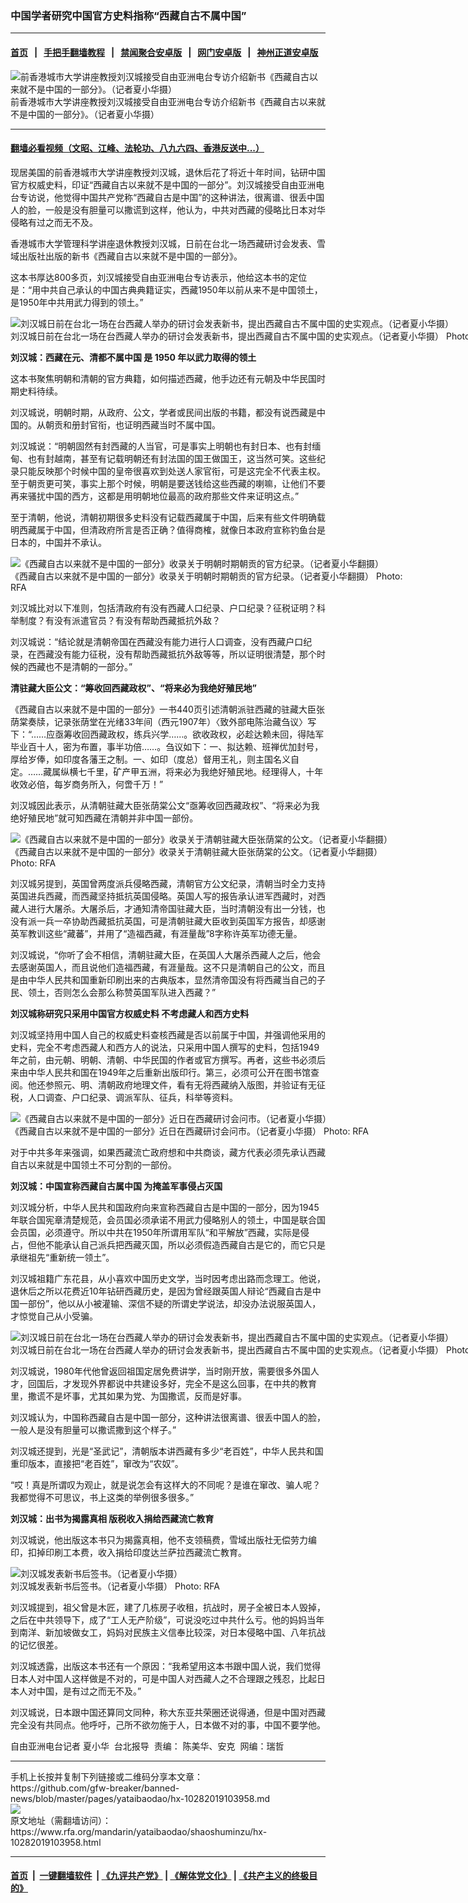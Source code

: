 ### 中国学者研究中国官方史料指称“西藏自古不属中国”
------------------------

#### [首页](https://github.com/gfw-breaker/banned-news/blob/master/README.md) &nbsp;&nbsp;|&nbsp;&nbsp; [手把手翻墙教程](https://github.com/gfw-breaker/guides/wiki) &nbsp;&nbsp;|&nbsp;&nbsp; [禁闻聚合安卓版](https://github.com/gfw-breaker/bn-android) &nbsp;&nbsp;|&nbsp;&nbsp; [网门安卓版](https://github.com/oGate2/oGate) &nbsp;&nbsp;|&nbsp;&nbsp; [神州正道安卓版](https://github.com/SzzdOgate/update) 



<div id="headerimg">
 <img alt="前香港城市大学讲座教授刘汉城接受自由亚洲电台专访介绍新书《西藏自古以来就不是中国的一部分》。（记者夏小华摄）" src="https://www.rfa.org/mandarin/yataibaodao/shaoshuminzu/hx-10282019103958.html/4e00.jpeg/@@images/d1e2fe41-3276-492d-af57-30778582287e.jpeg" title="前香港城市大学讲座教授刘汉城接受自由亚洲电台专访介绍新书《西藏自古以来就不是中国的一部分》。（记者夏小华摄）"/>
 <div id="headerimgcontents">
  <div id="headerimgcaption">
   <span>
    前香港城市大学讲座教授刘汉城接受自由亚洲电台专访介绍新书《西藏自古以来就不是中国的一部分》。（记者夏小华摄）
   </span>
   <!-- zoomattribute -->
  </div>
  <!-- headerimgcaption -->
 </div>
 <!-- headerimagecontents -->
</div>

<hr/>


#### [翻墙必看视频（文昭、江峰、法轮功、八九六四、香港反送中...）](https://github.com/gfw-breaker/banned-news/blob/master/pages/links.md)

<div id="storytext">
 <div>
  <div class="slot_header">
  </div>
 </div>
 <p>
  现居美国的前香港城市大学讲座教授刘汉城，退休后花了将近十年时间，钻研中国官方权威史料，印证“西藏自古以来就不是中国的一部分”。刘汉城接受自由亚洲电台专访说，他觉得中国共产党称“西藏自古是中国”的这种讲法，很离谱、很丢中国人的脸，一般是没有胆量可以撒谎到这样，他认为，中共对西藏的侵略比日本对华侵略有过之而无不及。
 </p>
 <p>
  香港城市大学管理科学讲座退休教授刘汉城，日前在台北一场西藏研讨会发表、雪域出版社出版的新书《西藏自古以来就不是中国的一部分》。
 </p>
 <p>
 </p>
 <p>
 </p>
 <p>
  这本书厚达800多页，刘汉城接受自由亚洲电台专访表示，他给这本书的定位是：“用中共自己承认的中国古典典籍证实，西藏1950年以前从来不是中国领土，是1950年中共用武力得到的领土。”
 </p>
 <p>
  <div class="image-inline captioned" style="width:1280px;">
   <div style="width:1280px;">
    <img alt="刘汉城日前在台北一场在台西藏人举办的研讨会发表新书，提出西藏自古不属中国的史实观点。（记者夏小华摄）" src="https://www.rfa.org/mandarin/yataibaodao/shaoshuminzu/hx-10282019103958.html/4e8c4e8c.png" title="刘汉城日前在台北一场在台西藏人举办的研讨会发表新书，提出西藏自古不属中国的史实观点。（记者夏小华摄）"/>
   </div>
   <div class="image-caption">
    <span style="width:1280px;">
     刘汉城日前在台北一场在台西藏人举办的研讨会发表新书，提出西藏自古不属中国的史实观点。（记者夏小华摄）
    </span>
    <span class="copyright">
     Photo: RFA
    </span>
   </div>
  </div>
 </p>
 <p>
  <b>
   刘汉城：西藏在元、清都不属中国
  </b>
  <b>
  </b>
  <b>
   是
  </b>
  <b>
   1950
  </b>
  <b>
   年以武力取得的领土
  </b>
  <b>
  </b>
 </p>
 <p>
  这本书聚焦明朝和清朝的官方典籍，如何描述西藏，他手边还有元朝及中华民国时期史料待续。
 </p>
 <p>
  刘汉城说，明朝时期，从政府、公文，学者或民间出版的书籍，都没有说西藏是中国的。从朝贡和册封官衔，也证明西藏当时不属中国。
 </p>
 <p>
  刘汉城说：“明朝固然有封西藏的人当官，可是事实上明朝也有封日本、也有封缅甸、也有封越南，甚至有记载明朝还有封法国的国王做国王，这当然可笑。这些纪录只能反映那个时候中国的皇帝很喜欢到处送人家官衔，可是这完全不代表主权。至于朝贡更可笑，事实上那个时候，明朝是要送钱给这些西藏的喇嘛，让他们不要再来骚扰中国的西方，这都是用明朝地位最高的政府那些文件来证明这点。”
 </p>
 <p>
  至于清朝，他说，清朝初期很多史料没有记载西藏属于中国，后来有些文件明确载明西藏属于中国，但清政府所言是否正确？值得商榷，就像日本政府宣称钓鱼台是日本的，中国并不承认。
 </p>
 <p>
 </p>
 <p>
  <div class="image-inline captioned" style="width:640px;">
   <div style="width:640px;">
    <img alt="《西藏自古以来就不是中国的一部分》收录关于明朝时期朝贡的官方纪录。（记者夏小华翻摄）" src="https://www.rfa.org/mandarin/yataibaodao/shaoshuminzu/hx-10282019103958.html/4e094e09.jpeg" title="《西藏自古以来就不是中国的一部分》收录关于明朝时期朝贡的官方纪录。（记者夏小华翻摄）"/>
   </div>
   <div class="image-caption">
    <span style="width:640px;">
     《西藏自古以来就不是中国的一部分》收录关于明朝时期朝贡的官方纪录。（记者夏小华翻摄）
    </span>
    <span class="copyright">
     Photo: RFA
    </span>
   </div>
  </div>
 </p>
 <p>
  刘汉城比对以下准则，包括清政府有没有西藏人口纪录、户口纪录？征税证明？科举制度？有没有派遣官员？有没有帮助西藏抵抗外敌？
 </p>
 <p>
  刘汉城说：“结论就是清朝帝国在西藏没有能力进行人口调查，没有西藏户口纪录，在西藏没有能力征税，没有帮助西藏抵抗外敌等等，所以证明很清楚，那个时候的西藏也不是清朝的一部分。”
 </p>
 <p>
  <b>
   清驻藏大臣公文：“筹收回西藏政权”、“将来必为我绝好殖民地”
  </b>
  <b>
  </b>
 </p>
 <p>
  《西藏自古以来就不是中国的一部分》一书440页引述清朝派驻西藏的驻藏大臣张荫棠奏牍，记录张荫堂在光绪33年间（西元1907年）〈致外部电陈治藏刍议〉写下：“……应亟筹收回西藏政权，练兵兴学……。欲收政权，必趁达赖未回，得陆军毕业百十人，密为布置，事半功倍……。刍议如下：一、拟达赖、班禅优加封号，厚给岁俸，如印度各藩王之制。一、如印（度总）督用王礼，则主国名义自定。……藏属纵横七千里，矿产甲五洲，将来必为我绝好殖民地。经理得人，十年收效必倍，每岁商务所入，何啻千万！”
 </p>
 <p>
  刘汉城因此表示，从清朝驻藏大臣张荫棠公文“亟筹收回西藏政权”、“将来必为我绝好殖民地”就可知西藏在清朝并非中国一部份。
 </p>
 <p>
 </p>
 <p>
  <div class="image-inline captioned" style="width:640px;">
   <div style="width:640px;">
    <img alt="《西藏自古以来就不是中国的一部分》收录关于清朝驻藏大臣张荫棠的公文。（记者夏小华翻摄）" src="https://www.rfa.org/mandarin/yataibaodao/shaoshuminzu/hx-10282019103958.html/56db56db.jpeg" title="《西藏自古以来就不是中国的一部分》收录关于清朝驻藏大臣张荫棠的公文。（记者夏小华翻摄）"/>
   </div>
   <div class="image-caption">
    <span style="width:640px;">
     《西藏自古以来就不是中国的一部分》收录关于清朝驻藏大臣张荫棠的公文。（记者夏小华翻摄）
    </span>
    <span class="copyright">
     Photo: RFA
    </span>
   </div>
  </div>
 </p>
 <p>
  刘汉城另提到，英国曾两度派兵侵略西藏，清朝官方公文纪录，清朝当时全力支持英国进兵西藏，而西藏坚持抵抗英国侵略。英国人写的报告承认进军西藏时，对西藏人进行大屠杀。大屠杀后，才通知清帝国驻藏大臣，当时清朝没有出一分钱，也没有派一兵一卒协助西藏抵抗英国，可是清朝驻藏大臣收到英国军方报告，却感谢英军教训这些“藏蕃”，并用了“造福西藏，有涯量哉”8字称许英军功德无量。
 </p>
 <p>
  刘汉城说，“你听了会不相信，清朝驻藏大臣，在英国人大屠杀西藏人之后，他会去感谢英国人，而且说他们造福西藏，有涯量哉。这不只是清朝自己的公文，而且是由中华人民共和国重新印刷出来的古典版本，显然清帝国没有将西藏当自己的子民、领土，否则怎么会那么称赞英国军队进入西藏？”
 </p>
 <p>
  <b>
   刘汉城称研究只采用中国官方权威史料
  </b>
  <b>
  </b>
  <b>
   不考虑藏人和西方史料
  </b>
  <b>
  </b>
 </p>
 <p>
  刘汉城坚持用中国人自己的权威史料查核西藏是否以前属于中国，并强调他采用的史料，完全不考虑西藏人和西方人的说法，只采用中国人撰写的史料，包括1949年之前，由元朝、明朝、清朝、中华民国的作者或官方撰写。再者，这些书必须后来由中华人民共和国在1949年之后重新出版印行。第三，必须可公开在图书馆查阅。他还参照元、明、清朝政府地理文件，看有无将西藏纳入版图，并验证有无征税，人口调查、户口纪录、调派军队、征兵，科举等资料。
 </p>
 <p>
 </p>
 <p>
  <div class="image-inline captioned" style="width:1280px;">
   <div style="width:1280px;">
    <img alt="《西藏自古以来就不是中国的一部分》近日在西藏研讨会问市。（记者夏小华摄）" src="https://www.rfa.org/mandarin/yataibaodao/shaoshuminzu/hx-10282019103958.html/4e94.png" title="《西藏自古以来就不是中国的一部分》近日在西藏研讨会问市。（记者夏小华摄）"/>
   </div>
   <div class="image-caption">
    <span style="width:1280px;">
     《西藏自古以来就不是中国的一部分》近日在西藏研讨会问市。（记者夏小华摄）
    </span>
    <span class="copyright">
     Photo: RFA
    </span>
   </div>
  </div>
 </p>
 <p>
  对于中共多年来强调，如果西藏流亡政府想和中共商谈，藏方代表必须先承认西藏自古以来就是中国领土不可分割的一部份。
 </p>
 <p>
  <b>
   刘汉城：中国宣称西藏自古属中国
  </b>
  <b>
  </b>
  <b>
   为掩盖军事侵占灭国
  </b>
  <b>
  </b>
 </p>
 <p>
  刘汉城分析，中华人民共和国政府向来宣称西藏自古是中国的一部分，因为1945年联合国宪章清楚规范，会员国必须承诺不用武力侵略别人的领土，中国是联合国会员国，必须遵守。所以中共在1950年所谓用军队“和平解放”西藏，实际是侵占，但他不能承认自己派兵把西藏灭国，所以必须假造西藏自古是它的，而它只是承继祖先“重新统一领土”。
 </p>
 <p>
  刘汉城祖籍广东花县，从小喜欢中国历史文学，当时因考虑出路而念理工。他说，退休后之所以花费近10年钻研西藏历史，是因为曾经跟英国人辩论“西藏自古是中国一部份”，他以从小被灌输、深信不疑的所谓史学说法，却没办法说服英国人，才惊觉自己从小受骗。
 </p>
 <p>
 </p>
 <p>
  <div class="image-inline captioned" style="width:1280px;">
   <div style="width:1280px;">
    <img alt="刘汉城日前在台北一场在台西藏人举办的研讨会发表新书，提出西藏自古不属中国的史实观点。（记者夏小华摄）" src="https://www.rfa.org/mandarin/yataibaodao/shaoshuminzu/hx-10282019103958.html/516d.png" title="刘汉城日前在台北一场在台西藏人举办的研讨会发表新书，提出西藏自古不属中国的史实观点。（记者夏小华摄）"/>
   </div>
   <div class="image-caption">
    <span style="width:1280px;">
     刘汉城日前在台北一场在台西藏人举办的研讨会发表新书，提出西藏自古不属中国的史实观点。（记者夏小华摄）
    </span>
    <span class="copyright">
     Photo: RFA
    </span>
   </div>
  </div>
 </p>
 <p>
  刘汉城说，1980年代他曾返回祖国定居免费讲学，当时刚开放，需要很多外国人才，回国后，才发现外界都说中共建设多好，完全不是这么回事，在中共的教育里，撒谎不是坏事，尤其如果为党、为国撒谎，反而是好事。
 </p>
 <p>
  刘汉城认为，中国称西藏自古是中国一部分，这种讲法很离谱、很丢中国人的脸，一般人是没有胆量可以撒谎撒到这个样子。”
 </p>
 <p>
  刘汉城还提到，光是“圣武记”，清朝版本讲西藏有多少“老百姓”，中华人民共和国重印版本，直接把“老百姓”，窜改为“农奴”。
 </p>
 <p>
  “哎！真是所谓叹为观止，就是说怎会有这样大的不同呢？是谁在窜改、骗人呢？我都觉得不可思议，书上这类的举例很多很多。”
 </p>
 <p>
  <b>
   刘汉城：出书为揭露真相
  </b>
  <b>
  </b>
  <b>
   版税收入捐给西藏流亡教育
  </b>
  <b>
  </b>
 </p>
 <p>
  刘汉城说，他出版这本书只为揭露真相，他不支领稿费，雪域出版社无偿劳力编印，扣掉印刷工本费，收入捐给印度达兰萨拉西藏流亡教育。
 </p>
 <p>
 </p>
 <p>
  <div class="image-inline captioned" style="width:640px;">
   <div style="width:640px;">
    <img alt="刘汉城发表新书后签书。（记者夏小华摄）" src="https://www.rfa.org/mandarin/yataibaodao/shaoshuminzu/hx-10282019103958.html/4e03.jpeg" title="刘汉城发表新书后签书。（记者夏小华摄）"/>
   </div>
   <div class="image-caption">
    <span style="width:640px;">
     刘汉城发表新书后签书。（记者夏小华摄）
    </span>
    <span class="copyright">
     Photo: RFA
    </span>
   </div>
  </div>
 </p>
 <p>
  刘汉城提到，祖父曾是木匠，建了几栋房子收租，抗战时，房子全被日本人毁掉，之后在中共领导下，成了“工人无产阶级”，可说没吃过中共什么亏。他的妈妈当年到南洋、新加坡做女工，妈妈对民族主义信奉比较深，对日本侵略中国、八年抗战的记忆很差。
 </p>
 <p>
  刘汉城透露，出版这本书还有一个原因：“我希望用这本书跟中国人说，我们觉得日本人对中国人这样做是不对的，可是中国人对西藏人之不合理跟之残忍，比起日本人对中国，是有过之而无不及。”
 </p>
 <p>
  刘汉城说，日本跟中国还算同文同种，称大东亚共荣圈还说得通，但是中国对西藏完全没有共同点。他呼吁，己所不欲勿施于人，日本做不对的事，中国不要学他。
 </p>
 <p>
 </p>
 <p>
  自由亚洲电台记者 夏小华  台北报导  责编： 陈美华、安克  网编：瑞哲
 </p>
</div>

<hr/>
手机上长按并复制下列链接或二维码分享本文章：<br/>
https://github.com/gfw-breaker/banned-news/blob/master/pages/yataibaodao/hx-10282019103958.md <br/>
<a href='https://github.com/gfw-breaker/banned-news/blob/master/pages/yataibaodao/hx-10282019103958.md'><img src='https://github.com/gfw-breaker/banned-news/blob/master/pages/yataibaodao/hx-10282019103958.md.png'/></a> <br/>
原文地址（需翻墙访问）：https://www.rfa.org/mandarin/yataibaodao/shaoshuminzu/hx-10282019103958.html


------------------------
#### [首页](https://github.com/gfw-breaker/banned-news/blob/master/README.md) &nbsp;|&nbsp; [一键翻墙软件](https://github.com/gfw-breaker/nogfw/blob/master/README.md) &nbsp;| [《九评共产党》](https://github.com/gfw-breaker/9ping.md/blob/master/README.md#九评之一评共产党是什么) | [《解体党文化》](https://github.com/gfw-breaker/jtdwh.md/blob/master/README.md) | [《共产主义的终极目的》](https://github.com/gfw-breaker/gczydzjmd.md/blob/master/README.md)


<img src='http://gfw-breaker.win/banned-news/pages/yataibaodao/hx-10282019103958.md' width='0px' height='0px'/>